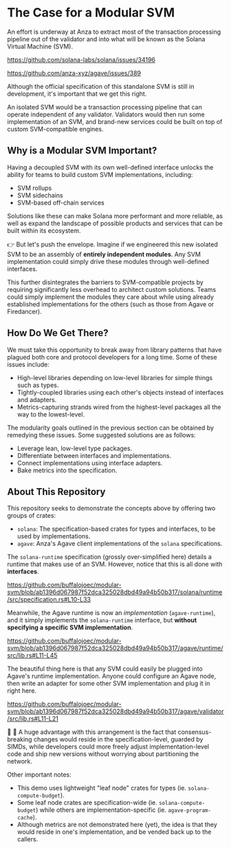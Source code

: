# The Case for a Modular SVM

An effort is underway at Anza to extract most of the transaction processing
pipeline out of the validator and into what will be known as the Solana Virtual
Machine (SVM).

<https://github.com/solana-labs/solana/issues/34196>

<https://github.com/anza-xyz/agave/issues/389>

Although the official specification of this standalone SVM is still in
development, it's important that we get this right.

An isolated SVM would be a transaction processing pipeline that can operate
independent of any validator. Validators would then run some implementation of
an SVM, and brand-new services could be built on top of custom SVM-compatible
engines.

## Why is a Modular SVM Important?

Having a decoupled SVM with its own well-defined interface unlocks the ability
for teams to build custom SVM implementations, including:

- SVM rollups
- SVM sidechains
- SVM-based off-chain services

Solutions like these can make Solana more performant and more reliable, as well
as expand the landscape of possible products and services that can be built
within its ecosystem.

👉 But let's push the envelope. Imagine if we engineered this new isolated SVM
to be an assembly of **entirely independent modules**. Any SVM implementation
could simply drive these modules through well-defined interfaces.

This further disintegrates the barriers to SVM-compatible projects by requiring
significantly less overhead to architect custom solutions. Teams could simply
implement the modules they care about while using already established
implementations for the others (such as those from Agave or Firedancer).

## How Do We Get There?

We must take this opportunity to break away from library patterns that have
plagued both core and protocol developers for a long time. Some of these issues
include:

- High-level libraries depending on low-level libraries for simple things such
  as types.
- Tightly-coupled libraries using each other's objects instead of interfaces
  and adapters.
- Metrics-capturing strands wired from the highest-level packages all the way to
  the lowest-level.

The modularity goals outlined in the previous section can be obtained by
remedying these issues. Some suggested solutions are as follows:

- Leverage lean, low-level type packages.
- Differentiate between interfaces and implementations.
- Connect implementations using interface adapters.
- Bake metrics into the specification.

## About This Repository

This repository seeks to demonstrate the concepts above by offering two groups
of crates:

- `solana`: The specification-based crates for types and interfaces, to be used
  by implementations.
- `agave`: Anza's Agave client implementations of the `solana` specifications.

The `solana-runtime` specification (grossly over-simplified here) details a
runtime that makes use of an SVM. However, notice that this is all done with
**interfaces**.

https://github.com/buffalojoec/modular-svm/blob/ab1396d067987f52dca325028dbd49a94b50b317/solana/runtime/src/specification.rs#L10-L33

Meanwhile, the Agave runtime is now an _implementation_ (`agave-runtime`), and
it simply implements the `solana-runtime` interface, but **without specifying
a specific SVM implementation**.

https://github.com/buffalojoec/modular-svm/blob/ab1396d067987f52dca325028dbd49a94b50b317/agave/runtime/src/lib.rs#L11-L45

The beautiful thing here is that any SVM could easily be plugged into Agave's
runtime implementation. Anyone could configure an Agave node, then write an
adapter for some other SVM implementation and plug it in right here.

https://github.com/buffalojoec/modular-svm/blob/ab1396d067987f52dca325028dbd49a94b50b317/agave/validator/src/lib.rs#L11-L21

🔑 🔑 A huge advantage with this arrangement is the fact that consensus-breaking
changes would reside in the specification-level, guarded by SIMDs, while
developers could more freely adjust implementation-level code and ship new
versions without worrying about partitioning the network.

Other important notes:

- This demo uses lightweight "leaf node" crates for types
  (ie. `solana-compute-budget`).
- Some leaf node crates are specification-wide (ie. `solana-compute-budget`)
  while others are implementation-specific (ie. `agave-program-cache`).
- Although metrics are not demonstrated here (yet), the idea is that they would
  reside in one's implementation, and be vended back up to the callers.
